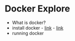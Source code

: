# Docker Explore
* What is docker?
* install docker - [link](https://docs.docker.com/engine/install/) - [link](https://www.digitalocean.com/community/tutorials/how-to-install-and-use-docker-on-ubuntu-20-04-id)
* running docker

